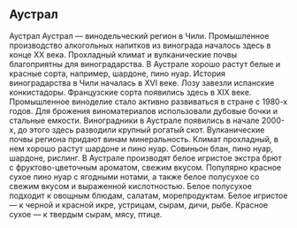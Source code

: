 ## Аустрал 

Аустрал
Аустрал — винодельческий регион в Чили. Промышленное производство алкогольных напитков из винограда началось здесь в конце XX века. Прохладный климат и вулканические почвы благоприятны для виноградарства. В Аустрале хорошо растут белые и красные сорта, например, шардоне, пино нуар.
История виноградарства в Чили началась в XVI веке. Лозу завезли испанские конкистадоры. Французские сорта появились здесь в XIX веке.
Промышленное виноделие стало активно развиваться в стране с 1980-х годов. Для брожения виноматериалов использовали дубовые бочки и стальные емкости. 
Виноградники в Аустрале появились в начале 2000-х, до этого здесь разводили крупный рогатый скот. 
Вулканические почвы региона придают винам минеральность. Климат прохладный, в нем хорошо растут шардоне и пино нуар.
Совиньон блан, пино нуар, шардоне, рислинг.
В Аустрале производят белое игристое экстра брют с фруктово-цветочным ароматом, свежим вкусом. Популярно красное сухое пино нуар с ягодными нотами, а также белое полусухое со свежим вкусом и выраженной кислотностью. 
Белое полусухое подходит к овощным блюдам, салатам, морепродуктам. Белое игристое — к черной и красной икре, устрицам, сырам, дичи, рыбе. Красное сухое — к твердым сырам, мясу, птице.
